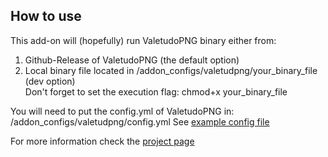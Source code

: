 ## How to use

This add-on will (hopefully) run ValetudoPNG binary either from:

1. Github-Release of ValetudoPNG (the default option)
2. Local binary file located in /addon_configs/valetudpng/your_binary_file (dev option)\
   Don't forget to set the execution flag: chmod+x your_binary_file

You will need to put the config.yml of ValetudoPNG in: /addon_configs/valetudpng/config.yml
See [example config file](https://github.com/erkexzcx/valetudopng/blob/main/config.example.yml)

For more information check the [project page](https://github.com/erkexzcx/valetudopng/tree/main)
